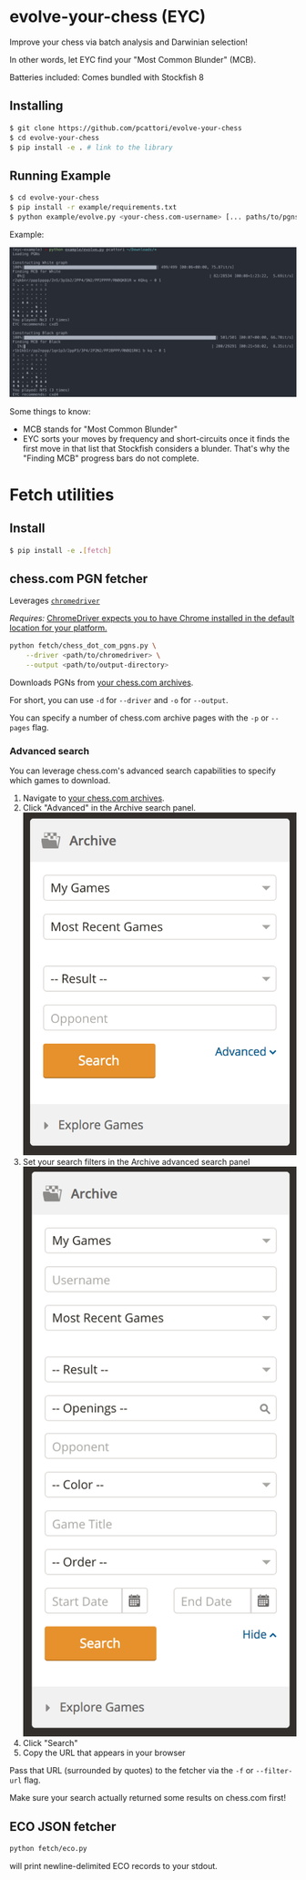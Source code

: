 # evolve-your-chess (EYC)

Improve your chess via batch analysis and Darwinian selection!

In other words, let EYC find your "Most Common Blunder" (MCB).

Batteries included: Comes bundled with Stockfish 8

## Installing

```sh
$ git clone https://github.com/pcattori/evolve-your-chess
$ cd evolve-your-chess
$ pip install -e . # link to the library
```

## Running Example

```sh
$ cd evolve-your-chess
$ pip install -r example/requirements.txt
$ python example/evolve.py <your-chess.com-username> [... paths/to/pgns]
```

Example:

![evolve-example](assets/evolve.png)

Some things to know:
- MCB stands for "Most Common Blunder"
- EYC sorts your moves by frequency and short-circuits once it finds the first move in that list that Stockfish considers a blunder. That's why the "Finding MCB" progress bars do not complete.

# Fetch utilities

## Install

```sh
$ pip install -e .[fetch]
```

## chess.com PGN fetcher

Leverages [`chromedriver`](https://sites.google.com/a/chromium.org/chromedriver/)

*Requires:* [ChromeDriver expects you to have Chrome installed in the default location for your platform.](https://sites.google.com/a/chromium.org/chromedriver/getting-started)

```sh
python fetch/chess_dot_com_pgns.py \
    --driver <path/to/chromedriver> \
    --output <path/to/output-directory>
```

Downloads PGNs from [your chess.com archives](https://www.chess.com/games/archive).

For short, you can use `-d` for `--driver` and `-o` for `--output`.

You can specify a number of chess.com archive pages with the `-p` or `--pages` flag.

### Advanced search

You can leverage chess.com's advanced search capabilities to specify which games to download.

1. Navigate to [your chess.com archives](https://www.chess.com/games/archive).
2. Click  "Advanced" in the Archive search panel.
    ![simple-search](assets/simple-search.png)
3. Set your search filters in the Archive advanced search panel
    ![advanced-search](assets/advanced-search.png)
4. Click "Search"
5. Copy the URL that appears in your browser

Pass that URL (surrounded by quotes) to the fetcher via the `-f` or `--filter-url` flag.

Make sure your search actually returned some results on chess.com first!

## ECO JSON fetcher

```sh
python fetch/eco.py
```

will print newline-delimited ECO records to your stdout.


